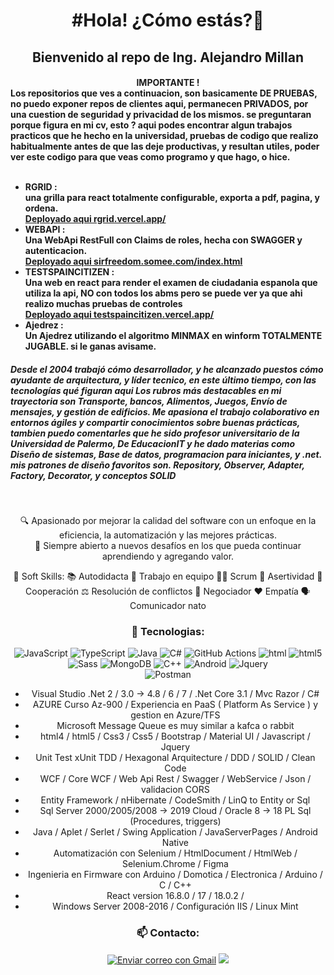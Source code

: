 
<h1 align="center">#Hola! ¿Cómo estás?👋 </h1>
<h2 align="center" > Bienvenido al repo de Ing. Alejandro Millan </h2>
<h4>
    <div align="center">
        IMPORTANTE !    
    </div>
    <div>
    Los repositorios que ves a continuacion, son basicamente DE PRUEBAS, no puedo exponer repos de clientes aqui, permanecen PRIVADOS, por una cuestion de seguridad y privacidad de los mismos.
    se preguntaran porque figura en mi cv, esto ?
    aqui podes encontrar algun trabajos practicos que he hecho en la universidad, pruebas de codigo que realizo habitualmente antes de que las deje productivas, y resultan utiles, poder ver este codigo para que veas como programo y que hago, o hice.
    </div>
    <br>
    <ul>
       <li>
              RGRID : 
               <br>
               una grilla para react totalmente configurable, exporta a pdf, pagina, y ordena.
              <br>
              <a href="http://rgrid.vercel.app/" target="_blank" > Deployado aqui rgrid.vercel.app/ </a>
        </li>
        <li>
            WEBAPI : 
            <br>
            Una WebApi RestFull con Claims de roles, hecha con SWAGGER y autenticacion.
            <br>
             <a href="http://sirfreedom.somee.com/index.html" target="_blank" > Deployado aqui sirfreedom.somee.com/index.html </a>
        </li>
        <li>
            TESTSPAINCITIZEN : 
            <br>
            Una web en react para render el examen de ciudadania espanola que utiliza la api, NO con todos los abms pero se puede ver ya que ahi realizo muchas pruebas de controles
            <br>
             <a href="http://testspaincitizen.vercel.app/" target="_blank" >  Deployado aqui testspaincitizen.vercel.app/ </a>
        </li>
        <li>
            Ajedrez :
            <br>
             Un Ajedrez utilizando el algoritmo MINMAX en winform TOTALMENTE JUGABLE. si le ganas avisame.
        </li>
    </ul>
</h3>
<h5>
    Desde el 2004 trabajó cómo desarrollador, y he alcanzado puestos cómo ayudante de arquitectura, y líder tecnico, en este último tiempo, con las tecnologías qué figuran aqui
Los rubros más destacables en mi trayectoria son Transporte, bancos, Alimentos, Juegos, Envío de mensajes, y gestión de edificios.
Me apasiona el trabajo colaborativo en entornos ágiles y compartir conocimientos sobre buenas prácticas, tambien puedo comentarles que he sido profesor universitario de la Universidad de Palermo, 
    De EducacionIT y he dado materias como Diseño de sistemas, Base de datos, programacion para iniciantes, y .net.
    mis patrones de diseño favoritos son. 
    Repository, Observer, Adapter, Factory, Decorator, y conceptos SOLID
</h4>
<div align="center">
<br>
    <p>
    🔍 Apasionado por mejorar la calidad del software con un enfoque en la eficiencia, la automatización y las mejores prácticas.
    <br>
    🚀 Siempre abierto a nuevos desafíos en los que pueda continuar aprendiendo y agregando valor.
    </p>    
</div> 
<div align="center">
    🚀 Soft Skills:
        📚 Autodidacta  🤝 Trabajo en equipo  🏃‍♂️ Scrum    💬 Asertividad   🤗 Cooperación
        ⚖️ Resolución de conflictos   🤝 Negociador   ❤️ Empatía    🗣️ Comunicador nato
    
### 🚀 Tecnologias:
![JavaScript](https://img.shields.io/badge/-JavaScript-F7DF1E?style=flat&logo=javascript&logoColor=000)
![TypeScript](https://img.shields.io/badge/-TypeScript-007ACC?style=flat&logo=typescript&logoColor=fff)
![Java](https://img.shields.io/badge/-Java-ED8B00?style=flat&logo=openjdk&logoColor=fff)
![C#](https://img.shields.io/badge/-.net-ED8B00?style=flat&logo=.net&logoColor=fff)
![GitHub Actions](https://img.shields.io/badge/-react-ED8B00?style=flat&logo=react&logoColor=ffff)
![html](https://img.shields.io/badge/-html-ED8B00?style=flat&logo=html&logoColor=ffff)
![html5](https://img.shields.io/badge/-html5-ED8B00?style=flat&logo=html5&logoColor=ffff)
![Sass](https://img.shields.io/badge/-sass-ED8B00?style=flat&logo=sass&logoColor=ffff)
![MongoDB](https://img.shields.io/badge/-mongodb-ED8B00?style=flat&logo=mongodb&logoColor=ffff)
![C++](https://img.shields.io/badge/-c++-ED8B00?style=flat&logo=C++&logoColor=ffff)
![Android](https://img.shields.io/badge/-android-ED8B00?style=flat&logo=android&logoColor=ffff)
![Jquery](https://img.shields.io/badge/-jquery-ED8B00?style=flat&logo=Jquery&logoColor=fffff)
<br>
![Postman](https://img.shields.io/badge/-Postman-FF6C37?style=flat&logo=postman&logoColor=fff)
<br>
* Visual Studio .Net 2 / 3.0 → 4.8 / 6 / 7 / .Net Core 3.1 / Mvc Razor / C# 
* AZURE Curso Az-900 / Experiencia en PaaS ( Platform As Service ) y gestion en Azure/TFS 
* Microsoft Message Queue es muy similar a kafca o rabbit
* html4 / html5 / Css3 / Css5 / Bootstrap / Material UI / Javascript / Jquery
* Unit Test xUnit TDD / Hexagonal Arquitecture / DDD / SOLID / Clean Code
* WCF / Core WCF / Web Api Rest / Swagger / WebService / Json / validacion CORS
* Entity Framework / nHibernate / CodeSmith / LinQ to Entity or Sql
* Sql Server 2000/2005/2008 → 2019 Cloud / Oracle 8 → 18 PL Sql (Procedures, triggers)
* Java / Aplet / Serlet / Swing Application / JavaServerPages / Android Native
* Automatización con Selenium / HtmlDocument / HtmlWeb / Selenium.Chrome / Figma 
* Ingenieria en Firmware con Arduino / Domotica / Electronica / Arduino / C / C++
* React version 16.8.0 / 17 / 18.0.2 / 
* Windows Server 2008-2016 / Configuración IIS / Linux Mint
<h3 align="center">📫 Contacto:</h3>
<p align="center">
<a href="https://mail.google.com/mail/?view=cm&fs=1&to=alemillan22@gmail.com&su=Contacto%20desde%20GitHub%20- &body=Hola%20Alejandro,%20vi%20tu%20perfil%20en%20GitHub%20y%20me%20gustaría%20saber%20más%20sobre%20tus%20servicios%20y/o%20pactar%20una%20meet." target="_blank">
<img src="https://img.shields.io/badge/-Gmail-EA4335?style=flat&logo=Gmail&logoColor=white" alt="Enviar correo con Gmail"></a>
<a href="https://linkedin.com/in/appmaker" target="_blank"><img src="https://img.shields.io/badge/-LinkedIn-%230077B5?style=flat&logo=linkedin&logoColor=white&padding=5px"></a>
</p>
</div> 
